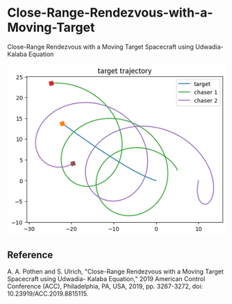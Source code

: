 # Close-Range-Rendezvous-with-a-Moving-Target
Close-Range Rendezvous with a Moving Target Spacecraft using Udwadia-Kalaba Equation

![alt Chaser and target trajectory](simulation.png)


## Reference
A. A. Pothen and S. Ulrich, "Close-Range Rendezvous with a Moving Target Spacecraft using Udwadia- Kalaba Equation," 2019 American Control Conference (ACC), Philadelphia, PA, USA, 2019, pp. 3267-3272, doi: 10.23919/ACC.2019.8815115.